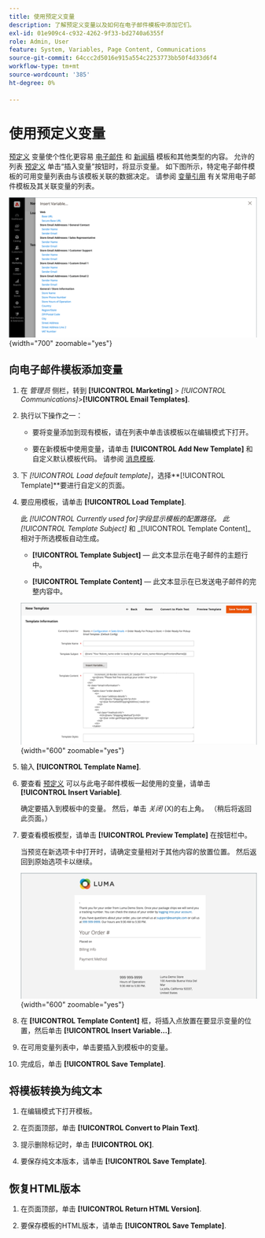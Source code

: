 ```yaml
---
title: 使用预定义变量
description: 了解预定义变量以及如何在电子邮件模板中添加它们。
exl-id: 01e909c4-c932-4262-9f33-bd2740a6355f
role: Admin, User
feature: System, Variables, Page Content, Communications
source-git-commit: 64ccc2d5016e915a554c2253773bb50f4d33d6f4
workflow-type: tm+mt
source-wordcount: '385'
ht-degree: 0%

---
```


# 使用预定义变量

[预定义](variables-predefined.md) 变量使个性化更容易 [电子邮件](email-templates.md) 和 [新闻稿](../merchandising-promotions/newsletters.md) 模板和其他类型的内容。 允许的列表 [预定义](variables-predefined.md) 单击“插入变量”按钮时，将显示变量。 如下图所示，特定电子邮件模板的可用变量列表由与该模板关联的数据决定。 请参阅 [变量引用](variables-reference.md) 有关常用电子邮件模板及其关联变量的列表。

![电子邮件模板的预定义变量](./assets/email-template-new-pickup-order-predefined-variables.png){width="700" zoomable="yes"}

## 向电子邮件模板添加变量

1. 在 _管理员_ 侧栏，转到 **[!UICONTROL Marketing]** > _[!UICONTROL Communications]_>**[!UICONTROL Email Templates]**.

1. 执行以下操作之一：

   - 要将变量添加到现有模板，请在列表中单击该模板以在编辑模式下打开。

   - 要在新模板中使用变量，请单击 **[!UICONTROL Add New Template]** 和自定义默认模板代码。 请参阅 [消息模板](email-template-custom.md#message-templates).

1. 下 _[!UICONTROL Load default template]_，选择&#x200B;**[!UICONTROL Template]**要进行自定义的页面。

1. 要应用模板，请单击 **[!UICONTROL Load Template]**.

   此 _[!UICONTROL Currently used for]_字段显示模板的配置路径。 此_[!UICONTROL Template Subject]_ 和 _[!UICONTROL Template Content]_相对于所选模板自动生成。

   - **[!UICONTROL Template Subject]**  — 此文本显示在电子邮件的主题行中。

   - **[!UICONTROL Template Content]**  — 此文本显示在已发送电子邮件的完整内容中。

   ![电子邮件模板内容](./assets/email-template-content.png){width="600" zoomable="yes"}

1. 输入 **[!UICONTROL Template Name]**.

1. 要查看 [预定义](variables-predefined.md) 可以与此电子邮件模板一起使用的变量，请单击 **[!UICONTROL Insert Variable]**.

   确定要插入到模板中的变量。 然后，单击 _关闭_ (X)的右上角。 （稍后将返回此页面。）

1. 要查看模板模型，请单击 **[!UICONTROL Preview Template]** 在按钮栏中。

   当预览在新选项卡中打开时，请确定变量相对于其他内容的放置位置。 然后返回到原始选项卡以继续。

   ![预览模板](./assets/email-template-new-pickup-order-preview.png){width="600" zoomable="yes"}

1. 在 **[!UICONTROL Template Content]** 框，将插入点放置在要显示变量的位置，然后单击 **[!UICONTROL Insert Variable...]**.

1. 在可用变量列表中，单击要插入到模板中的变量。

1. 完成后，单击 **[!UICONTROL Save Template]**.

## 将模板转换为纯文本

1. 在编辑模式下打开模板。

1. 在页面顶部，单击 **[!UICONTROL Convert to Plain Text]**.

1. 提示删除标记时，单击 **[!UICONTROL OK]**.

1. 要保存纯文本版本，请单击 **[!UICONTROL Save Template]**.

## 恢复HTML版本

1. 在页面顶部，单击 **[!UICONTROL Return HTML Version]**.

1. 要保存模板的HTML版本，请单击 **[!UICONTROL Save Template]**.
